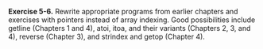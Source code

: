**Exercise 5-6.** Rewrite appropriate programs from earlier chapters and exercises with pointers instead of array 
indexing. Good possibilities include getline (Chapters 1 and 4), atoi, itoa, and their variants (Chapters 2, 3, 
and 4), reverse (Chapter 3), and strindex and getop (Chapter 4).
